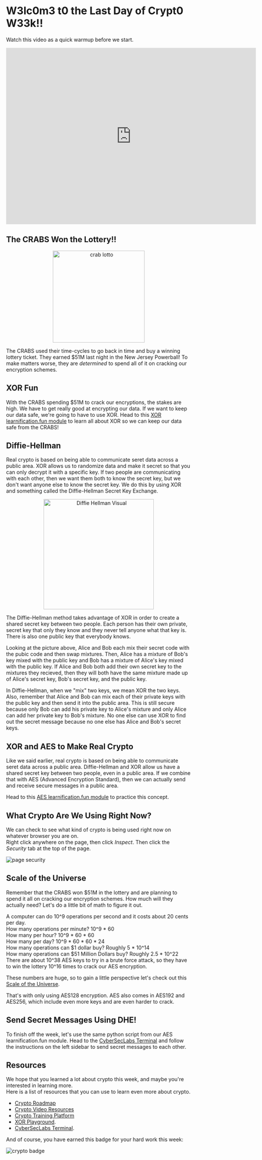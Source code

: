 # W3lc0m3 t0 the Last Day of Crypt0 W33k!!

Watch this video as a quick warmup before we start.

<iframe width="680" height="480" src="https://www.youtube.com/embed/-AkuKKJ8dN0" frameborder="0" allow="accelerometer; autoplay; encrypted-media; gyroscope; picture-in-picture" allowfullscreen></iframe>

## The CRABS Won the Lottery!!

<center>
  <img src="https://encrypted-tbn0.gstatic.com/images?q=tbn%3AANd9GcRPFW2kAZ-NMJ-aeEVkJumZ5D3trjCdpww9TQ&usqp=CAU" alt="crab lotto" width="250" />
</center>

The CRABS used their time-cycles to go back in time and buy a winning lottery ticket. 
They earned $51M last night in the New Jersey Powerball! 
To make matters worse, they are *determined* to spend all of it on cracking our encryption schemes.  

## XOR Fun

With the CRABS spending $51M to crack our encryptions, the stakes are high. 
We have to get really good at encrypting our data. 
If we want to keep our data safe, we're going to have to use XOR. 
Head to this [XOR learnification.fun module](https://learnification.fun/module/xorrox) to learn all about XOR so we can keep our data safe from the CRABS!

## Diffie-Hellman

Real crypto is based on being able to communicate seret data across a public area. 
XOR allows us to randomize data and make it secret so that you can only decrypt it with a specific key. 
If two people are communicating with each other, then we want them both to know the secret key, but we don't want anyone else to know the secret key. 
We do this by using XOR and something called the Diffie-Hellman Secret Key Exchange.

<center>
  <img src="https://upload.wikimedia.org/wikipedia/commons/thumb/4/46/Diffie-Hellman_Key_Exchange.svg/1200px-Diffie-Hellman_Key_Exchange.svg.png" alt="Diffie Hellman Visual" width="300"/>
</center>

The Diffie-Hellman method takes advantage of XOR in order to create a shared secret key between two people. 
Each person has their own private, secret key that only they know and they never tell anyone what that key is. 
There is also one public key that everybody knows. 

Looking at the picture above, Alice and Bob each mix their secret code with the pubic code and then swap mixtures. 
Then, Alice has a mixture of Bob's key mixed with the public key and Bob has a mixture of Alice's key mixed with the public key. 
If Alice and Bob both add their own secret key to the mixtures they recieved, then they will both have the same mixture made up of Alice's secret key, Bob's secret key, and the public key.

In Diffie-Hellman, when we "mix" two keys, we mean XOR the two keys. 
Also, remember that Alice and Bob can mix each of their private keys with the public key and then send it into the public area. 
This is still secure because only Bob can add his private key to Alice's mixture and only Alice can add her private key to Bob's mixture. 
No one else can use XOR to find out the secret message because no one else has Alice and Bob's secret keys.

## XOR and AES to Make Real Crypto

Like we said earlier, real crypto is based on being able to communicate seret data across a public area. Diffie-Hellman and XOR allow us have a shared secret key between two people, even in a public area. If we combine that with AES (Advanced Encryption Standard), then we can actually send and receive secure messages in a public area.

Head to this [AES learnification.fun module](https://learnification.fun/module/aes) to practice this concept.

## What Crypto Are We Using Right Now?

We can check to see what kind of crypto is being used right now on whatever browser you are on.  
Right click anywhere on the page, then click *Inspect*. Then click the *Security* tab at the top of the page.

![page security](https://udel.codes/images/page_security.PNG)

## Scale of the Universe

Remember that the CRABS won $51M in the lottery and are planning to spend it all on cracking our encryption schemes. How much will they actually need? Let's do a little bit of math to figure it out.

A computer can do 10^9 operations per second and it costs about 20 cents per day.  
How many operations per minute?  10^9 * 60  
How many per hour? 10^9 * 60 * 60  
How many per day? 10^9 * 60 * 60 * 24  
How many operations can $1 dollar buy? Roughly 5 * 10^14  
How many operations can $51 Million Dollars buy?  Roughly 2.5 * 10^22  
There are about 10^38 AES keys to try in a brute force attack, so they have to win the lottery
10^16 times to crack our AES encryption.

These numbers are huge, so to gain a little perspective let's check out this 
[Scale of the Universe](https://htwins.net/scale2/).

That's with only using AES128 encryption. 
AES also comes in AES192 and AES256, which include even more keys and are even harder to crack.  

## Send Secret Messages Using DHE!

To finish off the week, let's use the same python script from our AES learnification.fun module. 
Head to the [CyberSecLabs Terminal](https://cslabs.app/) and 
follow the instructions on the left sidebar to send secret messages to each other.

## Resources

We hope that you learned a lot about crypto this week, and maybe you're interested in learning more.  
Here is a list of resources that you can use to learn even more about crypto.  
 - [Crypto Roadmap](https://gist.github.com/AndyNovo/f002ad0e9eef2b7912818bdd9d26f3d6)  
 - [Crypto Video Resources](https://gist.github.com/AndyNovo/b9f11430bf645ba8b870ac851985f8e3)
 - [Crypto Training Platform](http://cryptohack.org/)
 - [XOR Playground](https://codepen.io/AndyNovo/full/dyGzGwa).  
 - [CyberSecLabs Terminal](https://cslabs.app/). 
 
And of course, you have earned this badge for your hard work this week:

![crypto badge](https://udel.codes/images/crypto_badge.png)

